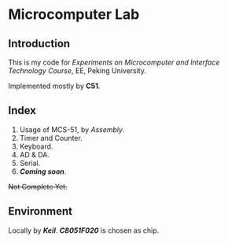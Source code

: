 # Microcomputer Lab

## Introduction
This is my code for _Experiments on Microcomputer and Interface Technology Course_, EE, Peking University.

Implemented mostly by __C51__.

## Index
1. Usage of MCS-51, by _Assembly_.
2. Timer and Counter.
3. Keyboard.
4. AD & DA.
5. Serial.
6. ___Coming soon___.

~~Not Complete Yet.~~

## Environment
Locally by ___Keil___. ___C8051F020___ is chosen as chip.
